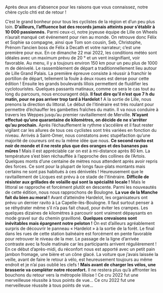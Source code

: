 Après deux ans d’absence pour les raisons que vous connaissez, notre chère cyclo chti est de retour !

C’est le grand bonheur pour tous les cyclistes de la région et d’un peu plus loin.
<strong>D’ailleurs, l’affluence bat des records jamais atteints pour s’établir à 10 000 passionnés.</strong>
Parmi ceux-ci, notre joyeuse équipe de Lille on Wheels n’aurait manqué cet événement pour rien au monde.
On retrouve donc Félix et Sophie sa compagne, ainsi que Tom son cousin, Seb, Christophe, Prénom l’ancien boss de Félix à Decath et votre narrateur; c’est une première pour eux.
En ce dimanche 22 mai 2022, les conditions météo sont idéales avec un maximum prévu de 20 ° et un vent insignifiant, voir favorable.
Au menu, il y a toujours environ 150 km pour un peu plus de 1000 m de dénivelé.
Le rassemblement de départ a traditionnellement lieu autour de Lille Grand Palais.
La première épreuve consiste à réussir à franchir le portillon de départ, tellement la foule à deux roues est dense pour cette édition !
Ensuite les grands boulevards lillois permettent de fluidifier les cyclotouristes.
Quelques passants matinaux, comme ce sera le cas tout au long du parcours, nous encouragent déjà.
<strong>Il faut dire qu’il n’est que 7 h du matin, pour ne pas arriver trop tard à Hardelot !</strong>
A la sortie de Lille, nous prenons la direction du littoral.
Le début de l’itinéraire est très roulant pour permettre d’échauffer les gambettes fraîches du matin.
Il va nous conduire à travers les Weppes jusqu’au premier ravitaillement de Merville.
<strong>N’ayant effectué qu’une quarantaine de kilomètres, on décide de ne s’arrêter qu’au prochain.</strong>
Après l’échauffement le rythme s’accélère et il faut rester vigilant car les allures de tous ces cyclistes sont très variées en fonction du niveau.
Arrivés à Saint-Omer, nous constatons avec stupéfaction qu’une majorité de coureurs ont eu la même idée que nous.
<strong>Ce second ravito est noir de monde et il ne reste plus que des oranges et des bananes pas mûres !</strong>
Mais il est appréciable car on est à mi-distance après 80 km.
La température s’est bien réchauffée à l’approche des collines de l’Artois.
Quelques monts d’une centaine de mètres nous attendent après avoir repris des forces.
Ce sont pour la plupart de longs faux-plats montants mais certains ne sont pas habitués à ces dénivelés !
Heureusement que le ravitaillement de Licques est prévu à ce stade de l’itinéraire.
<strong>Difficile de résister aux grillades de volaille qui sont la spécialité locale !</strong>
Mais le littoral se rapproche et forcément plutôt en descente.
Parmi les nouveautés de cette édition, nous nous rapprochons de Boulogne.
<strong>La vue de la Manche fait du bien au moral !</strong>
Avant d’atteindre Hardelot, les organisateurs ont prévu un dernier ravito à La Capelle-lès-Boulogne.
Il faut surtout penser à se réhydrater même s’il n’a pas fait chaud, pour éviter les crampes.
Les quelques dizaines de kilomètres à parcourir sont vraiment dépaysants en mode gravel sur du chemin gravilloné.
<strong>Quelques crevaisons sont inévitables mais épargnent notre peloton !</strong>
On est d’ailleurs agréablement surpris de découvrir le panneau « Hardelot » à la sortie de la forêt.
Le final dans les rues de cette station balnéaire est forcément en pente favorable pour retrouver le niveau de la mer.
Le passage de la ligne d’arrivée contraste avec la foule matinale car les participants arrivent régulièrement !
En ce début d’après-midi, du réconfort nous est apporté avec un petit pain jambon fromage, une bière et un cône glacé.
La voiture que j’avais laissée la veille, avant de faire le retour à vélo, est heureusement toujours au même endroit et je n’ai pas oublié les clefs !
<strong>Mais avant de charger les vélos, une brasserie va compléter notre réconfort.</strong>
Il ne restera plus qu’à affronter les bouchons du retour vers la métropole lilloise !
Ce cru 2022 fut une merveilleuse réussite à tous points de vue…
Ce cru 2022 fut une merveilleuse réussite à tous points de vue…
